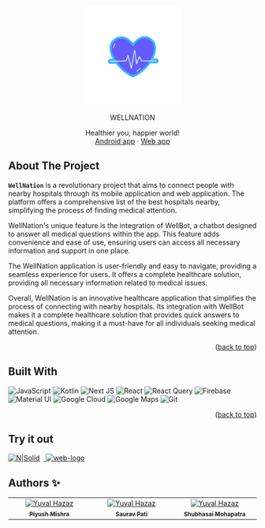 <!-- [![Contributors][contributors-shield]][contributors-url]
[![Forks][forks-shield]][forks-url]
[![Stargazers][stars-shield]][stars-url]
[![Issues][issues-shield]][issues-url]
[![MIT License][license-shield]][license-url]
[![LinkedIn][linkedin-shield]][linkedin-url] -->

<br />
<div align="center">
  <a href="https://github.com/Wellnation">
    <img src="https://raw.githubusercontent.com/Wellnation/.github/main/profile/wn.png" alt="Logo" width="200" height="200">
  </a>

  <p align="center">WELLNATION</p>

  <p align="center">
    Healthier you, happier world!
    <br/>
    <a href="https://github.com/Wellnation/WellnationAndroidApp">Android app</a>
    ·
    <a href="https://github.com/Wellnation/wellnation-web-portal">Web app</a>
    <br />
    <!-- <br />
    <a href="#">View Demo</a>
    ·
    <a href="https://github.com/othneildrew/Best-README-Template/issues">Report Bug</a>
    ·
    <a href="https://github.com/othneildrew/Best-README-Template/issues">Request Feature</a> -->
  </p>
</div>

<!-- TABLE OF CONTENTS -->
<!-- <details>
  <summary>Table of Contents</summary>
  <ol>
    <li>
      <a href="#about-the-project">About The Project</a>
      <ul>
        <li><a href="#built-with">Built With</a></li>
      </ul>
    </li>
    <li><a href="#usage">Usage</a></li>
    <li><a href="#roadmap">Roadmap</a></li>
    <li><a href="#contributing">Contributing</a></li>
    <li><a href="#license">License</a></li>
    <li><a href="#contact">Contact</a></li>
    <li><a href="#acknowledgments">Acknowledgments</a></li>
  </ol>
</details> -->

<!-- ABOUT THE PROJECT -->

## About The Project

<!-- [![Product Name Screen Shot][product-screenshot]](https://example.com) -->

<b>`WellNation`</b> is a revolutionary project that aims to connect people with nearby hospitals through its mobile application and web application. The platform offers a comprehensive list of the best hospitals nearby, simplifying the process of finding medical attention.

WellNation's unique feature is the integration of WellBot, a chatbot designed to answer all medical questions within the app. This feature adds convenience and ease of use, ensuring users can access all necessary information and support in one place.

The WellNation application is user-friendly and easy to navigate, providing a seamless experience for users. It offers a complete healthcare solution, providing all necessary information related to medical issues.

Overall, WellNation is an innovative healthcare application that simplifies the process of connecting with nearby hospitals. Its integration with WellBot makes it a complete healthcare solution that provides quick answers to medical questions, making it a must-have for all individuals seeking medical attention.


<p align="right">(<a href="#readme-top">back to top</a>)</p>

## Built With

![JavaScript](https://img.shields.io/badge/javascript-%23323330.svg?style=for-the-badge&logo=javascript&logoColor=%23F7DF1E)
![Kotlin](https://img.shields.io/badge/kotlin-%237F52FF.svg?style=for-the-badge&logo=kotlin&logoColor=white)
![Next JS](https://img.shields.io/badge/Next-black?style=for-the-badge&logo=next.js&logoColor=white)
![React](https://img.shields.io/badge/react-%2320232a.svg?style=for-the-badge&logo=react&logoColor=%2361DAFB)
![React Query](https://img.shields.io/badge/-React%20Query-FF4154?style=for-the-badge&logo=react%20query&logoColor=white)
![Firebase](https://img.shields.io/badge/firebase-%23039BE5.svg?style=for-the-badge&logo=firebase)
![Material UI](https://img.shields.io/badge/-Material%20UI-0081CB?style=for-the-badge&logo=material-ui&logoColor=white)
![Google Cloud](https://img.shields.io/badge/GoogleCloud-%234285F4.svg?style=for-the-badge&logo=google-cloud&logoColor=white)
![Google Maps](https://img.shields.io/badge/Google%20Maps-4285F4?style=for-the-badge&logo=google-maps&logoColor=white)
![Git](https://img.shields.io/badge/git-%23F05033.svg?style=for-the-badge&logo=git&logoColor=white)


<p align="right">(<a href="#readme-top">back to top</a>)</p>

## Try it out

[![N|Solid](https://storage.googleapis.com/gweb-uniblog-publish-prod/images/HeroHomepage_2880x1200.max-100x100.jpg)](https://github.com/Wellnation/.github/raw/main/profile/WellNation.apk)
&nbsp;<a href="http://35.230.100.0:3000" target="_blank">
  <img alt="web-logo" src="https://cdn0.iconfinder.com/data/icons/business-finance-vol-6-9/512/13-512.png" height="40px" />
</a>
## Authors ✨

<!-- ALL-CONTRIBUTORS-LIST:START - Do not remove or modify this section -->
<!-- prettier-ignore-start -->
<!-- markdownlint-disable -->
<table>
  <tbody>
    <tr>
      <td align="center" valign="top" width="14.28%"><a href="https://github.com/DarthSalad"><img src="https://avatars.githubusercontent.com/u/75924053?v=4" width="100px;" alt="Yuval Hazaz"/><br /><sub><b>Piyush Mishra</b></sub></a></td>
      <td align="center" valign="top" width="14.28%"><a href="https://github.com/oyesaurav"><img src="https://avatars.githubusercontent.com/u/78659500?v=4" width="100px;" alt="Yuval Hazaz"/><br /><sub><b>Saurav Pati</b></sub></a></td>
      <td align="center" valign="top" width="14.28%"><a href="https://github.com/shubhasai"><img src="https://avatars.githubusercontent.com/u/78340623?v=4" width="100px;" alt="Yuval Hazaz"/><br /><sub><b>Shubhasai Mohapatra</b></sub></a></td>
    </tr>
  </tbody>
</table>

<!-- USAGE EXAMPLES -->

<!-- ## Usage

Use this space to show useful examples of how a project can be used. Additional screenshots, code examples and demos work well in this space. You may also link to more resources.

_For more examples, please refer to the [Documentation](https://example.com)_

<p align="right">(<a href="#readme-top">back to top</a>)</p>

<!-- ROADMAP -->
<!-- 
## Roadmap

- [x] Add Changelog
- [x] Add back to top links
- [ ] Add Additional Templates w/ Examples
- [ ] Add "components" document to easily copy & paste sections of the readme
- [ ] Multi-language Support
  - [ ] Chinese
  - [ ] Spanish
 --> 
